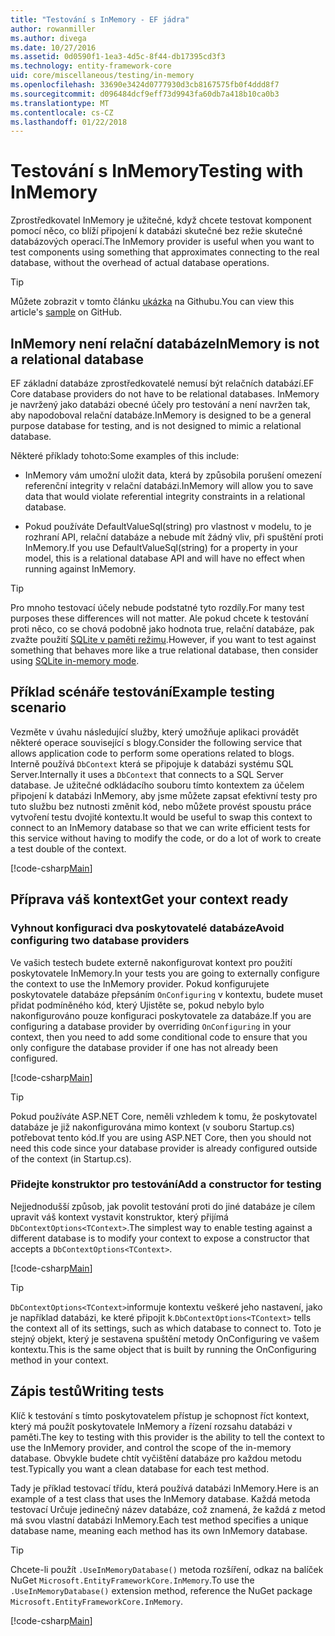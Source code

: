 ```yaml
---
title: "Testování s InMemory - EF jádra"
author: rowanmiller
ms.author: divega
ms.date: 10/27/2016
ms.assetid: 0d0590f1-1ea3-4d5c-8f44-db17395cd3f3
ms.technology: entity-framework-core
uid: core/miscellaneous/testing/in-memory
ms.openlocfilehash: 33690e3424d0777930d3cb8167575fb0f4ddd8f7
ms.sourcegitcommit: d096484dcf9eff73d9943fa60db7a418b10ca0b3
ms.translationtype: MT
ms.contentlocale: cs-CZ
ms.lasthandoff: 01/22/2018
---
```

# <a name="testing-with-inmemory"></a><span data-ttu-id="25f12-102">Testování s InMemory</span><span class="sxs-lookup"><span data-stu-id="25f12-102">Testing with InMemory</span></span>

<span data-ttu-id="25f12-103">Zprostředkovatel InMemory je užitečné, když chcete testovat komponent pomocí něco, co blíží připojení k databázi skutečné bez režie skutečné databázových operací.</span><span class="sxs-lookup"><span data-stu-id="25f12-103">The InMemory provider is useful when you want to test components using something that approximates connecting to the real database, without the overhead of actual database operations.</span></span>

> [!TIP]  
> <span data-ttu-id="25f12-104">Můžete zobrazit v tomto článku [ukázka](https://github.com/aspnet/EntityFramework.Docs/tree/master/samples/core/Miscellaneous/Testing) na Githubu.</span><span class="sxs-lookup"><span data-stu-id="25f12-104">You can view this article's [sample](https://github.com/aspnet/EntityFramework.Docs/tree/master/samples/core/Miscellaneous/Testing) on GitHub.</span></span>

## <a name="inmemory-is-not-a-relational-database"></a><span data-ttu-id="25f12-105">InMemory není relační databáze</span><span class="sxs-lookup"><span data-stu-id="25f12-105">InMemory is not a relational database</span></span>

<span data-ttu-id="25f12-106">EF základní databáze zprostředkovatelé nemusí být relačních databází.</span><span class="sxs-lookup"><span data-stu-id="25f12-106">EF Core database providers do not have to be relational databases.</span></span> <span data-ttu-id="25f12-107">InMemory je navržený jako databázi obecné účely pro testování a není navržen tak, aby napodoboval relační databáze.</span><span class="sxs-lookup"><span data-stu-id="25f12-107">InMemory is designed to be a general purpose database for testing, and is not designed to mimic a relational database.</span></span>

<span data-ttu-id="25f12-108">Některé příklady tohoto:</span><span class="sxs-lookup"><span data-stu-id="25f12-108">Some examples of this include:</span></span>
* <span data-ttu-id="25f12-109">InMemory vám umožní uložit data, která by způsobila porušení omezení referenční integrity v relační databázi.</span><span class="sxs-lookup"><span data-stu-id="25f12-109">InMemory will allow you to save data that would violate referential integrity constraints in a relational database.</span></span>

* <span data-ttu-id="25f12-110">Pokud používáte DefaultValueSql(string) pro vlastnost v modelu, to je rozhraní API, relační databáze a nebude mít žádný vliv, při spuštění proti InMemory.</span><span class="sxs-lookup"><span data-stu-id="25f12-110">If you use DefaultValueSql(string) for a property in your model, this is a relational database API and will have no effect when running against InMemory.</span></span>

> [!TIP]  
> <span data-ttu-id="25f12-111">Pro mnoho testovací účely nebude podstatné tyto rozdíly.</span><span class="sxs-lookup"><span data-stu-id="25f12-111">For many test purposes these differences will not matter.</span></span> <span data-ttu-id="25f12-112">Ale pokud chcete k testování proti něco, co se chová podobně jako hodnota true, relační databáze, pak zvažte použití [SQLite v paměti režimu](sqlite.md).</span><span class="sxs-lookup"><span data-stu-id="25f12-112">However, if you want to test against something that behaves more like a true relational database, then consider using [SQLite in-memory mode](sqlite.md).</span></span>

## <a name="example-testing-scenario"></a><span data-ttu-id="25f12-113">Příklad scénáře testování</span><span class="sxs-lookup"><span data-stu-id="25f12-113">Example testing scenario</span></span>

<span data-ttu-id="25f12-114">Vezměte v úvahu následující služby, který umožňuje aplikaci provádět některé operace související s blogy.</span><span class="sxs-lookup"><span data-stu-id="25f12-114">Consider the following service that allows application code to perform some operations related to blogs.</span></span> <span data-ttu-id="25f12-115">Interně používá `DbContext` která se připojuje k databázi systému SQL Server.</span><span class="sxs-lookup"><span data-stu-id="25f12-115">Internally it uses a `DbContext` that connects to a SQL Server database.</span></span> <span data-ttu-id="25f12-116">Je užitečné odkládacího souboru tímto kontextem za účelem připojení k databázi InMemory, aby jsme můžete zapsat efektivní testy pro tuto službu bez nutnosti změnit kód, nebo můžete provést spoustu práce vytvoření testu dvojité kontextu.</span><span class="sxs-lookup"><span data-stu-id="25f12-116">It would be useful to swap this context to connect to an InMemory database so that we can write efficient tests for this service without having to modify the code, or do a lot of work to create a test double of the context.</span></span>

[!code-csharp[Main](../../../../samples/core/Miscellaneous/Testing/BusinessLogic/BlogService.cs)]

## <a name="get-your-context-ready"></a><span data-ttu-id="25f12-117">Příprava váš kontext</span><span class="sxs-lookup"><span data-stu-id="25f12-117">Get your context ready</span></span>

### <a name="avoid-configuring-two-database-providers"></a><span data-ttu-id="25f12-118">Vyhnout konfiguraci dva poskytovatelé databáze</span><span class="sxs-lookup"><span data-stu-id="25f12-118">Avoid configuring two database providers</span></span>

<span data-ttu-id="25f12-119">Ve vašich testech budete externě nakonfigurovat kontext pro použití poskytovatele InMemory.</span><span class="sxs-lookup"><span data-stu-id="25f12-119">In your tests you are going to externally configure the context to use the InMemory provider.</span></span> <span data-ttu-id="25f12-120">Pokud konfigurujete poskytovatele databáze přepsáním `OnConfiguring` v kontextu, budete muset přidat podmíněného kód, který Ujistěte se, pokud nebylo bylo nakonfigurováno pouze konfiguraci poskytovatele za databáze.</span><span class="sxs-lookup"><span data-stu-id="25f12-120">If you are configuring a database provider by overriding `OnConfiguring` in your context, then you need to add some conditional code to ensure that you only configure the database provider if one has not already been configured.</span></span>

[!code-csharp[Main](../../../../samples/core/Miscellaneous/Testing/BusinessLogic/BloggingContext.cs#OnConfiguring)]

> [!TIP]  
> <span data-ttu-id="25f12-121">Pokud používáte ASP.NET Core, neměli vzhledem k tomu, že poskytovatel databáze je již nakonfigurována mimo kontext (v souboru Startup.cs) potřebovat tento kód.</span><span class="sxs-lookup"><span data-stu-id="25f12-121">If you are using ASP.NET Core, then you should not need this code since your database provider is already configured outside of the context (in Startup.cs).</span></span>

### <a name="add-a-constructor-for-testing"></a><span data-ttu-id="25f12-122">Přidejte konstruktor pro testování</span><span class="sxs-lookup"><span data-stu-id="25f12-122">Add a constructor for testing</span></span>

<span data-ttu-id="25f12-123">Nejjednodušší způsob, jak povolit testování proti do jiné databáze je cílem upravit váš kontext vystavit konstruktor, který přijímá `DbContextOptions<TContext>`.</span><span class="sxs-lookup"><span data-stu-id="25f12-123">The simplest way to enable testing against a different database is to modify your context to expose a constructor that accepts a `DbContextOptions<TContext>`.</span></span>

[!code-csharp[Main](../../../../samples/core/Miscellaneous/Testing/BusinessLogic/BloggingContext.cs#Constructors)]

> [!TIP]  
> <span data-ttu-id="25f12-124">`DbContextOptions<TContext>`informuje kontextu veškeré jeho nastavení, jako je například databázi, ke které připojit k.</span><span class="sxs-lookup"><span data-stu-id="25f12-124">`DbContextOptions<TContext>` tells the context all of its settings, such as which database to connect to.</span></span> <span data-ttu-id="25f12-125">Toto je stejný objekt, který je sestavena spuštění metody OnConfiguring ve vašem kontextu.</span><span class="sxs-lookup"><span data-stu-id="25f12-125">This is the same object that is built by running the OnConfiguring method in your context.</span></span>

## <a name="writing-tests"></a><span data-ttu-id="25f12-126">Zápis testů</span><span class="sxs-lookup"><span data-stu-id="25f12-126">Writing tests</span></span>

<span data-ttu-id="25f12-127">Klíč k testování s tímto poskytovatelem přístup je schopnost říct kontext, který má použít poskytovatele InMemory a řízení rozsahu databázi v paměti.</span><span class="sxs-lookup"><span data-stu-id="25f12-127">The key to testing with this provider is the ability to tell the context to use the InMemory provider, and control the scope of the in-memory database.</span></span> <span data-ttu-id="25f12-128">Obvykle budete chtít vyčištění databáze pro každou metodu test.</span><span class="sxs-lookup"><span data-stu-id="25f12-128">Typically you want a clean database for each test method.</span></span>

<span data-ttu-id="25f12-129">Tady je příklad testovací třídu, která používá databázi InMemory.</span><span class="sxs-lookup"><span data-stu-id="25f12-129">Here is an example of a test class that uses the InMemory database.</span></span> <span data-ttu-id="25f12-130">Každá metoda testovací Určuje jedinečný název databáze, což znamená, že každá z metod má svou vlastní databázi InMemory.</span><span class="sxs-lookup"><span data-stu-id="25f12-130">Each test method specifies a unique database name, meaning each method has its own InMemory database.</span></span>

>[!TIP]
> <span data-ttu-id="25f12-131">Chcete-li použít `.UseInMemoryDatabase()` metoda rozšíření, odkaz na balíček NuGet `Microsoft.EntityFrameworkCore.InMemory`.</span><span class="sxs-lookup"><span data-stu-id="25f12-131">To use the `.UseInMemoryDatabase()` extension method, reference the NuGet package `Microsoft.EntityFrameworkCore.InMemory`.</span></span>

[!code-csharp[Main](../../../../samples/core/Miscellaneous/Testing/TestProject/InMemory/BlogServiceTests.cs)]
